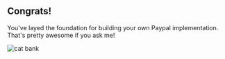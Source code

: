 ## Congrats! 

You've layed the foundation for building your own Paypal implementation. That's pretty awesome if you ask me!

![cat bank](https://media.giphy.com/media/XQKBuQmfjt1xm/giphy.gif)